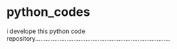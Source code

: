 # python_codes
i develope this python code repository..............................................................................
